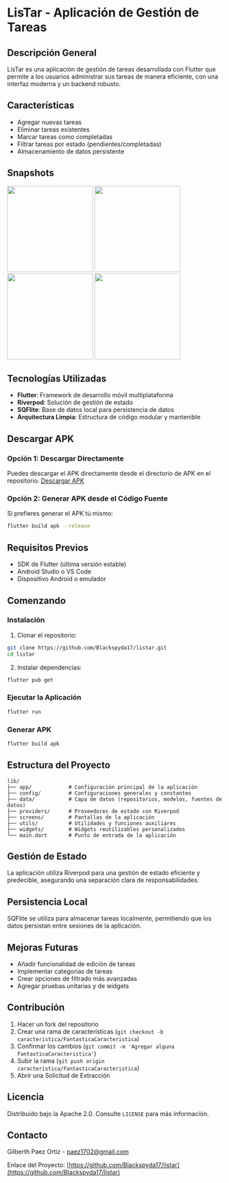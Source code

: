 # LisTar - Aplicación de Gestión de Tareas

## Descripción General
LisTar es una aplicación de gestión de tareas desarrollada con Flutter que permite a los usuarios administrar sus tareas de manera eficiente, con una interfaz moderna y un backend robusto.

## Características
- Agregar nuevas tareas
- Eliminar tareas existentes
- Marcar tareas como completadas
- Filtrar tareas por estado (pendientes/completadas)
- Almacenamiento de datos persistente

## Snapshots
<img width="200" height=“400” src="snapshots/snapshot_1.gif"></img>
<img width="200" height=“400” src="snapshots/snapshot_2.gif"></img>
<img width="200" height=“400” src="snapshots/snapshot_3.gif"></img>
<img width="200" height=“500” src="snapshots/snapshot_4.gif"></img>

## Tecnologías Utilizadas
- **Flutter**: Framework de desarrollo móvil multiplataforma
- **Riverpod**: Solución de gestión de estado
- **SQFlite**: Base de datos local para persistencia de datos
- **Arquitectura Limpia**: Estructura de código modular y mantenible

## Descargar APK
### Opción 1: Descargar Directamente
Puedes descargar el APK directamente desde el directorio de APK en el repositorio:
[Descargar APK](https://github.com/Blackspyda17/listar/raw/main/apk/listar.apk)

### Opción 2: Generar APK desde el Código Fuente
Si prefieres generar el APK tú mismo:

```bash
flutter build apk --release
```

## Requisitos Previos
- SDK de Flutter (última versión estable)
- Android Studio o VS Code
- Dispositivo Android o emulador

## Comenzando

### Instalación
1. Clonar el repositorio:
```bash
git clone https://github.com/Blackspyda17/listar.git
cd listar
```

2. Instalar dependencias:
```bash
flutter pub get
```

### Ejecutar la Aplicación
```bash
flutter run
```

### Generar APK
```bash
flutter build apk
```

## Estructura del Proyecto
```
lib/
├── app/            # Configuración principal de la aplicación
├── config/         # Configuraciones generales y constantes
├── data/           # Capa de datos (repositorios, modelos, fuentes de datos)
├── providers/      # Proveedores de estado con Riverpod
├── screens/        # Pantallas de la aplicación
├── utils/          # Utilidades y funciones auxiliares
├── widgets/        # Widgets reutilizables personalizados
└── main.dart       # Punto de entrada de la aplicación
```

## Gestión de Estado
La aplicación utiliza Riverpod para una gestión de estado eficiente y predecible, asegurando una separación clara de responsabilidades.

## Persistencia Local
SQFlite se utiliza para almacenar tareas localmente, permitiendo que los datos persistan entre sesiones de la aplicación.

## Mejoras Futuras
- Añadir funcionalidad de edición de tareas
- Implementar categorías de tareas
- Crear opciones de filtrado más avanzadas
- Agregar pruebas unitarias y de widgets

## Contribución
1. Hacer un fork del repositorio
2. Crear una rama de características (`git checkout -b caracteristica/FantasticaCaracteristica`)
3. Confirmar los cambios (`git commit -m 'Agregar alguna FantasticaCaracteristica'`)
4. Subir la rama (`git push origin caracteristica/FantasticaCaracteristica`)
5. Abrir una Solicitud de Extracción

## Licencia
Distribuido bajo la Apache 2.0. Consulte `LICENSE` para más información.

## Contacto
Gilberth Paez Ortiz - paez1702@gmail.com

Enlace del Proyecto: [https://github.com/Blackspyda17/listar](https://github.com/Blackspyda17/listar)
